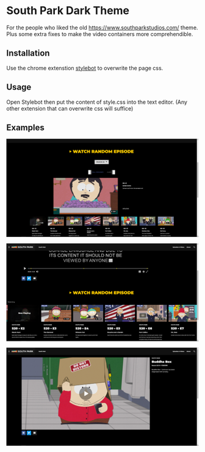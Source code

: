 # South Park Dark Theme

For the people who liked the old https://www.southparkstudios.com/ theme. Plus some extra fixes to make the video containers more comprehendible.

## Installation

Use the chrome extenstion [stylebot](https://chrome.google.com/webstore/detail/stylebot/oiaejidbmkiecgbjeifoejpgmdaleoha) to overwrite the page css.

## Usage

Open Stylebot then put the content of style.css into the text editor. (Any other extension that can overwrite css will suffice)

## Examples

![Season select](/1.png)

![Video carousel](/2.png)

![Video](/3.png)
